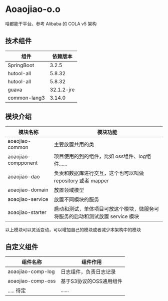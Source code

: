 # Aoaojiao-o.o
啥都能干平台。参考 Alibaba 的 COLA v5 架构

## 技术组件
| 组件         | 依赖版本 |
|------------|------|
| SpringBoot | 3.2.5  |
| hutool-all | 5.8.32  |
| hutool-all | 5.8.32  |
| guava | 32.1.2-jre  |
| common-lang3 | 3.14.0  |


## 模块介绍
|        模块名称     |        模块功能        |
|---------------------|------------------------|
| aoaojiao-common     | 主要放置共用的类        |
| aoaojiao-compponent | 项目使用的到的组件，比如 oss组件、log组件...... |
| aoaojiao-dao        | 负责和数据库进行交互，这个也可以叫做repository 或者 mapper  |
| aoaojiao-domain     | 放置领域模型  |
| aoaojiao-service    | 放置不同模块的服务 |
| aoaojiao-starter    | 启动和测试，单体项目可放这个模块，微服务可将服务的启动和测试放置 service 模块 |
以上模块可以灵活变动，可以增加自己的模块或者减少本架构中的模块


## 自定义组件
| 组件名称          | 组件作用              |
|-------------------|------------------------|
| aoaojiao-comp-log | 日志组件，负责日志记录  |
| aoaojiao-comp-oss | 基于S3协议的OSS通用组件 |
| ..... 待定        | ...... |
